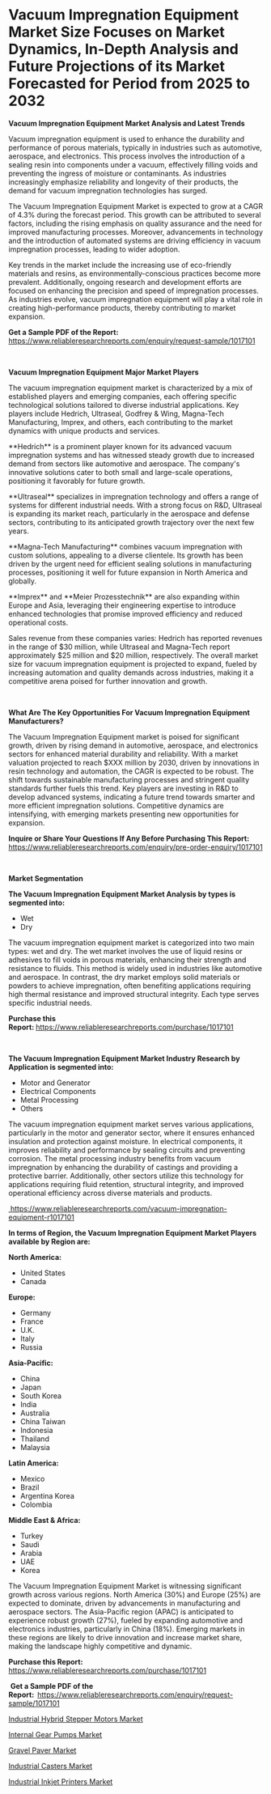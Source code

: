 <p><h1>Vacuum Impregnation Equipment Market Size Focuses on Market Dynamics, In-Depth Analysis and Future Projections of its Market Forecasted for Period from 2025 to 2032</h1></p><p><strong>Vacuum Impregnation Equipment Market Analysis and Latest Trends</strong></p>
<p><p>Vacuum impregnation equipment is used to enhance the durability and performance of porous materials, typically in industries such as automotive, aerospace, and electronics. This process involves the introduction of a sealing resin into components under a vacuum, effectively filling voids and preventing the ingress of moisture or contaminants. As industries increasingly emphasize reliability and longevity of their products, the demand for vacuum impregnation technologies has surged.</p><p>The Vacuum Impregnation Equipment Market is expected to grow at a CAGR of 4.3% during the forecast period. This growth can be attributed to several factors, including the rising emphasis on quality assurance and the need for improved manufacturing processes. Moreover, advancements in technology and the introduction of automated systems are driving efficiency in vacuum impregnation processes, leading to wider adoption.</p><p>Key trends in the market include the increasing use of eco-friendly materials and resins, as environmentally-conscious practices become more prevalent. Additionally, ongoing research and development efforts are focused on enhancing the precision and speed of impregnation processes. As industries evolve, vacuum impregnation equipment will play a vital role in creating high-performance products, thereby contributing to market expansion.</p></p>
<p><strong>Get a Sample PDF of the Report:&nbsp;</strong> <a href="https://www.reliableresearchreports.com/enquiry/request-sample/1017101?utm_campaign=13&utm_medium=2&utm_source=Github&utm_content=ia&utm_term=17022025&utm_id=vacuum-impregnation-equipment">https://www.reliableresearchreports.com/enquiry/request-sample/1017101</a></p>
<p>&nbsp;</p>
<p><strong>Vacuum Impregnation Equipment Major Market Players</strong></p>
<p><p>The vacuum impregnation equipment market is characterized by a mix of established players and emerging companies, each offering specific technological solutions tailored to diverse industrial applications. Key players include Hedrich, Ultraseal, Godfrey & Wing, Magna-Tech Manufacturing, Imprex, and others, each contributing to the market dynamics with unique products and services.</p><p>**Hedrich** is a prominent player known for its advanced vacuum impregnation systems and has witnessed steady growth due to increased demand from sectors like automotive and aerospace. The company's innovative solutions cater to both small and large-scale operations, positioning it favorably for future growth.</p><p>**Ultraseal** specializes in impregnation technology and offers a range of systems for different industrial needs. With a strong focus on R&D, Ultraseal is expanding its market reach, particularly in the aerospace and defense sectors, contributing to its anticipated growth trajectory over the next few years.</p><p>**Magna-Tech Manufacturing** combines vacuum impregnation with custom solutions, appealing to a diverse clientele. Its growth has been driven by the urgent need for efficient sealing solutions in manufacturing processes, positioning it well for future expansion in North America and globally.</p><p>**Imprex** and **Meier Prozesstechnik** are also expanding within Europe and Asia, leveraging their engineering expertise to introduce enhanced technologies that promise improved efficiency and reduced operational costs.</p><p>Sales revenue from these companies varies: Hedrich has reported revenues in the range of $30 million, while Ultraseal and Magna-Tech report approximately $25 million and $20 million, respectively. The overall market size for vacuum impregnation equipment is projected to expand, fueled by increasing automation and quality demands across industries, making it a competitive arena poised for further innovation and growth.</p></p>
<p>&nbsp;</p>
<p><strong>What Are The Key Opportunities For Vacuum Impregnation Equipment Manufacturers?</strong></p>
<p><p>The Vacuum Impregnation Equipment market is poised for significant growth, driven by rising demand in automotive, aerospace, and electronics sectors for enhanced material durability and reliability. With a market valuation projected to reach $XXX million by 2030, driven by innovations in resin technology and automation, the CAGR is expected to be robust. The shift towards sustainable manufacturing processes and stringent quality standards further fuels this trend. Key players are investing in R&D to develop advanced systems, indicating a future trend towards smarter and more efficient impregnation solutions. Competitive dynamics are intensifying, with emerging markets presenting new opportunities for expansion.</p></p>
<p><strong>Inquire or Share Your Questions If Any Before Purchasing This Report:</strong> <a href="https://www.reliableresearchreports.com/enquiry/pre-order-enquiry/1017101?utm_campaign=13&utm_medium=2&utm_source=Github&utm_content=ia&utm_term=17022025&utm_id=vacuum-impregnation-equipment">https://www.reliableresearchreports.com/enquiry/pre-order-enquiry/1017101</a></p>
<p>&nbsp;</p>
<p><strong>Market Segmentation</strong></p>
<p><strong>The Vacuum Impregnation Equipment Market Analysis by types is segmented into:</strong></p>
<p><ul><li>Wet</li><li>Dry</li></ul></p>
<p><p>The vacuum impregnation equipment market is categorized into two main types: wet and dry. The wet market involves the use of liquid resins or adhesives to fill voids in porous materials, enhancing their strength and resistance to fluids. This method is widely used in industries like automotive and aerospace. In contrast, the dry market employs solid materials or powders to achieve impregnation, often benefiting applications requiring high thermal resistance and improved structural integrity. Each type serves specific industrial needs.</p></p>
<p><strong>Purchase this Report:&nbsp;</strong><a href="https://www.reliableresearchreports.com/purchase/1017101?utm_campaign=13&utm_medium=2&utm_source=Github&utm_content=ia&utm_term=17022025&utm_id=vacuum-impregnation-equipment">https://www.reliableresearchreports.com/purchase/1017101</a></p>
<p>&nbsp;</p>
<p><strong>The Vacuum Impregnation Equipment Market Industry Research by Application is segmented into:</strong></p>
<p><ul><li>Motor and Generator</li><li>Electrical Components</li><li>Metal Processing</li><li>Others</li></ul></p>
<p><p>The vacuum impregnation equipment market serves various applications, particularly in the motor and generator sector, where it ensures enhanced insulation and protection against moisture. In electrical components, it improves reliability and performance by sealing circuits and preventing corrosion. The metal processing industry benefits from vacuum impregnation by enhancing the durability of castings and providing a protective barrier. Additionally, other sectors utilize this technology for applications requiring fluid retention, structural integrity, and improved operational efficiency across diverse materials and products.</p></p>
<p><a href="https://www.reliableresearchreports.com/vacuum-impregnation-equipment-r1017101?utm_campaign=13&utm_medium=2&utm_source=Github&utm_content=ia&utm_term=17022025&utm_id=vacuum-impregnation-equipment">&nbsp;https://www.reliableresearchreports.com/vacuum-impregnation-equipment-r1017101</a></p>
<p><strong>In terms of Region, the Vacuum Impregnation Equipment Market Players available by Region are:</strong></p>
<p>
    <p> <strong> North America: </strong>
        <ul>
            <li>United States</li>
            <li>Canada</li>
        </ul>
        </p> 
    <p> <strong> Europe: </strong>
        <ul>
            <li>Germany</li>
            <li>France</li>
            <li>U.K.</li>
            <li>Italy</li>
            <li>Russia</li>
        </ul>
        </p> 
    <p> <strong> Asia-Pacific: </strong>
        <ul>
            <li>China</li>
            <li>Japan</li>
            <li>South Korea</li>
            <li>India</li>
            <li>Australia</li>
            <li>China Taiwan</li>
            <li>Indonesia</li>
            <li>Thailand</li>
            <li>Malaysia</li>
        </ul>
        </p> 
    <p> <strong> Latin America: </strong>
        <ul>
            <li>Mexico</li>
            <li>Brazil</li>
            <li>Argentina Korea</li>
            <li>Colombia</li>
        </ul>
        </p> 
    <p> <strong> Middle East & Africa: </strong>
        <ul>
            <li>Turkey</li>
            <li>Saudi</li>
            <li>Arabia</li>
            <li>UAE</li>
            <li>Korea</li>
        </ul>
    </p>
    </p>
<p><p>The Vacuum Impregnation Equipment Market is witnessing significant growth across various regions. North America (30%) and Europe (25%) are expected to dominate, driven by advancements in manufacturing and aerospace sectors. The Asia-Pacific region (APAC) is anticipated to experience robust growth (27%), fueled by expanding automotive and electronics industries, particularly in China (18%). Emerging markets in these regions are likely to drive innovation and increase market share, making the landscape highly competitive and dynamic.</p></p>
<p><strong>Purchase this Report: </strong><a href="https://www.reliableresearchreports.com/purchase/1017101?utm_campaign=13&utm_medium=2&utm_source=Github&utm_content=ia&utm_term=17022025&utm_id=vacuum-impregnation-equipment">https://www.reliableresearchreports.com/purchase/1017101</a></p>
<p>&nbsp;<strong>Get a Sample PDF of the Report:&nbsp;&nbsp;</strong><a href="https://www.reliableresearchreports.com/enquiry/request-sample/1017101?utm_campaign=13&utm_medium=2&utm_source=Github&utm_content=ia&utm_term=17022025&utm_id=vacuum-impregnation-equipment">https://www.reliableresearchreports.com/enquiry/request-sample/1017101</a></p>
<p><strong></strong></p>
<p><p><a href="https://github.com/peddicehle/Market-Research-Report-List-1/blob/main/industrial-hybrid-stepper-motors-market.md?utm_campaign=13&utm_medium=2&utm_source=Github&utm_content=ia&utm_term=17022025&utm_id=vacuum-impregnation-equipment">Industrial Hybrid Stepper Motors Market</a></p><p><a href="https://github.com/popupioo/Market-Research-Report-List-1/blob/main/internal-gear-pumps-market.md?utm_campaign=13&utm_medium=2&utm_source=Github&utm_content=ia&utm_term=17022025&utm_id=vacuum-impregnation-equipment">Internal Gear Pumps Market</a></p><p><a href="https://github.com/njockebogris/Market-Research-Report-List-1/blob/main/gravel-paver-market.md?utm_campaign=13&utm_medium=2&utm_source=Github&utm_content=ia&utm_term=17022025&utm_id=vacuum-impregnation-equipment">Gravel Paver Market</a></p><p><a href="https://github.com/ahmalaloanne/Market-Research-Report-List-1/blob/main/industrial-casters-market.md?utm_campaign=13&utm_medium=2&utm_source=Github&utm_content=ia&utm_term=17022025&utm_id=vacuum-impregnation-equipment">Industrial Casters Market</a></p><p><a href="https://github.com/abantolemox08/Market-Research-Report-List-1/blob/main/industrial-inkjet-printers-market.md?utm_campaign=13&utm_medium=2&utm_source=Github&utm_content=ia&utm_term=17022025&utm_id=vacuum-impregnation-equipment">Industrial Inkjet Printers Market</a></p></p>